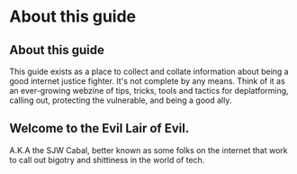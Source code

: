 # About this guide

## About this guide

This guide exists as a place to collect and collate information about being a good internet justice fighter. It's not complete by any means. Think of it as an ever-growing webzine of tips, tricks, tools and tactics for deplatforming, calling out, protecting the vulnerable, and being a good ally.

## Welcome to the Evil Lair of Evil.

A.K.A the SJW Cabal, better known as some folks on the internet that work to call out bigotry and shittiness in the world of tech.




